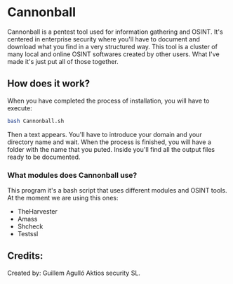# Cannonball
Cannonball is a pentest tool used for information gathering and OSINT. It's centered in enterprise security where you'll have to document and download what you find in a very structured way. This tool is a cluster of many local and online OSINT softwares created by other users. What I've made it's just put all of those together.  

## How does it work?
When you have completed the process of installation, you will have to execute: 
```bash
bash Cannonball.sh
```
Then a text appears. You'll have to introduce your domain and your directory name and wait. When the process is finished, you will have a folder with the name that you puted. Inside you'll find all the output files ready to be documented. 


### What modules does Cannonball use?
This program it's a bash script that uses different modules and OSINT tools. At the moment we are using this ones:
* TheHarvester
* Amass
* Shcheck
* Testssl

## Credits:
Created by: Guillem Agulló
Aktios security SL.


